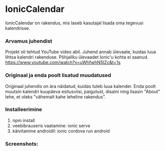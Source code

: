 # IonicCalendar

IonicCalendar on rakendus, mis laseb kasutajal lisada oma tegevusi kalendrisse.

### Arvamus juhendist
Projekt oli tehtud YouTube video abil. Juhend annab ülevaate, kuidas luua lihtsa kalendri rakenduse. Põhjaliku ülevaadet Ionic'u kohta ei saanud.
https://www.youtube.com/watch?v=uWhfwhN5IZc&t=1s

### Originaal ja enda poolt lisatud muudatused
Originaal juhendis on ära näidatud, kuidas tuleb luua kalender. Enda poolt muutsin kalendri kuupäeva esitusviisi, paigutust, disaini ning lisasin "About" lehe, et oleks "vähemalt kahe leheline rakendus".

### Installeerimine
1. npm install
2. veebibrauseris vaatamine: ionic serve
2. käivitamine androidil: ionic cordova run android

### Screenshots:


